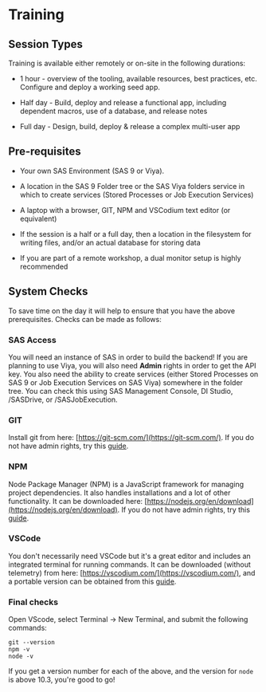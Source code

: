 # Training

## Session Types
Training is available either remotely or on-site in the following durations:

* 1 hour - overview of the tooling, available resources, best practices, etc.  Configure and deploy a working seed app.

* Half day - Build, deploy and release a functional app, including dependent macros, use of a database, and release notes

* Full day - Design, build, deploy & release a complex multi-user app

## Pre-requisites

* Your own SAS Environment (SAS 9 or Viya).

* A location in the SAS 9 Folder tree or the SAS Viya folders service in which to create services (Stored Processes or Job Execution Services)

* A laptop with a browser, GIT, NPM and VSCodium text editor (or equivalent)

* If the session is a half or a full day, then a location in the filesystem for writing files, and/or an actual database for storing data

* If you are part of a remote workshop, a dual monitor setup is highly recommended

## System Checks
To save time on the day it will help to ensure that you have the above prerequisites.  Checks can be made as follows:

### SAS Access
You will need an instance of SAS in order to build the backend!  If you are planning to use Viya, you will also need **Admin** rights in order to get the API key.  You also need the ability to create services (either Stored Processes on SAS 9 or Job Execution Services on SAS Viya) somewhere in the folder tree.  You can check this using SAS Management Console, DI Studio, /SASDrive, or /SASJobExecution.

### GIT
Install git from here:  [https://git-scm.com/](https://git-scm.com/).  If you do not have admin rights, try this [guide](/guides/windows#git).

### NPM
Node Package Manager (NPM) is a JavaScript framework for managing project dependencies.  It also handles installations and a lot of other functionality.  It can be downloaded here:  [https://nodejs.org/en/download](https://nodejs.org/en/download).  If you do not have admin rights, try this [guide](/guides/windows#npm).

### VSCode
You don't necessarily need VSCode but it's a great editor and includes an integrated terminal for running commands.  It can be downloaded (without telemetry) from here: [https://vscodium.com/](https://vscodium.com/), and a portable version can be obtained from this [guide](/guides/windows#vscode).


### Final checks

Open VScode, select Terminal -> New Terminal, and submit the following commands:

```
git --version
npm -v
node -v
```

If you get a version number for each of the above, and the version for `node` is above 10.3, you're good to go!
